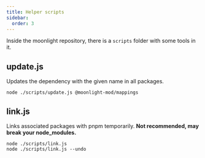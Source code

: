 ```yaml
---
title: Helper scripts
sidebar:
  order: 3
---
```


Inside the moonlight repository, there is a `scripts` folder with some tools in it.

## update.js

Updates the dependency with the given name in all packages.

```shell title="Updating mappings"
node ./scripts/update.js @moonlight-mod/mappings
```

## link.js

Links associated packages with pnpm temporarily. **Not recommended, may break your node_modules.**

```shell title="Using and undoing link"
node ./scripts/link.js
node ./scripts/link.js --undo
```
